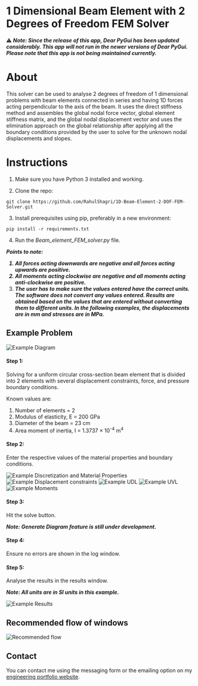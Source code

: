 # 1 Dimensional Beam Element with 2 Degrees of Freedom FEM Solver

:warning: __*Note: Since the release of this app, Dear PyGui has been updated considerably. This app will not run in the newer versions of Dear PyGui. Please note that this app is not being maintained currently.*__

<H1>About</H1>

This solver can be used to analyse 2 degrees of freedom of 1 dimensional problems with beam elements connected in series and having 1D forces acting perpendicular to the axis of the beam. It uses the direct stiffness method and assembles the global nodal force vector, global element stiffness matrix, and the global nodal displacement vector and uses the elimination approach on the global relationship after applying all the boundary conditions provided by the user to solve for the unknown nodal displacements and slopes.


<H1>Instructions</H1>

1. Make sure you have Python 3 installed and working. 
   
2. Clone the repo:

```git clone https://github.com/RahulShagri/1D-Beam-Element-2-DOF-FEM-Solver.git```

3. Install prerequisites using pip, preferably in a new environment:

```pip install -r requirements.txt``` 

4. Run the <i>Beam_element_FEM_solver.py</i> file.

<i><b>Points to note:

1. All forces acting downwards are negative and all forces acting upwards are positive.
2. All moments acting clockwise are negative and all moments acting anti-clockwise are positive.
3. The user has to make sure the values entered have the correct units. The software does not convert any values entered. Results are obtained based on the values that are entered without converting them to different units. In the following examples, the displacements are in mm and stresses are in MPa.</b></i>


<H2>Example Problem</H2>

![Example Diagram](images/Example_1_diag.jpg)

<H4>Step 1:</H4>

Solving for a uniform circular cross-section beam element that is divided into 2 elements with several displacement constraints, force, and pressure boundary conditions.

Known values are:
1. Number of elements = 2
2. Modulus of elasticity, E = 200 GPa
3. Diameter of the beam = 23 cm
4. Area moment of inertia, I = 1.3737 &times; 10<sup>-4</sup> m<sup>4</sup>

<H4>Step 2:</H4>

Enter the respective values of the material properties and boundary conditions.


![Example Discretization and Material Properties](images/Example_1_1.jpg)
![Example Displacement constraints](images/Example_1_2.jpg)
![Example UDL](images/Example_1_3.jpg)
![Example UVL](images/Example_1_4.jpg)
![Example Moments](images/Example_1_5.jpg)

<H4>Step 3:</H4>

Hit the solve button.

<b><i>Note: Generate Diagram feature is still under development.</i></b>

<H4>Step 4:</H4>

Ensure no errors are shown in the log window.

<H4>Step 5:</H4>

Analyse the results in the results window.

<b><i>Note: All units are in SI units in this example.</i></b>

![Example Results](images/Example_1_6.jpg)


<H2>Recommended flow of windows</H2>

![Recommended flow](images/Flow.jpg)


<H2>Contact</H2>

You can contact me using the messaging form or the emailing option on my [engineering portfolio website](https://rahulshagri.github.io/).
